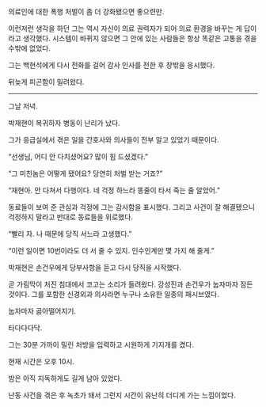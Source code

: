 의료인에 대한 폭행 처벌이 좀 더 강화됐으면 좋으련만.

이런저런 생각을 하던 그는 역시 자신이 의료 권력자가 되어 의료 환경을 바꾸는 게 답이라고 생각했다. 시스템이 바뀌지 않으면 그 안에 있는 사람들은 항상 똑같은 고통을 겪을 수밖에 없었다.

그는 백현석에게 다시 전화를 걸어 감사 인사를 전한 후 창밖을 응시했다.

뒤늦게 피곤함이 밀려왔다.

* * *

그날 저녁.

박재현이 복귀하자 병동이 난리가 났다.

그가 응급실에서 겪은 일을 간호사와 의사들이 전부 알고 있었기 때문이다.

“선생님, 어디 안 다치셨어요? 많이 힘 드셨겠다.”

“그 미친놈은 어떻게 됐어요? 당연히 처벌 받는 거죠?”

“재현아. 안 다쳐서 다행이다. 네 걱정 하느라 똥줄이 타서 죽는 줄 알았어.”

동료들이 보여 준 관심과 걱정에 그는 감사함을 표시했다. 그리고 사건이 잘 해결됐으니 걱정하지 말라고 반대로 동료들을 위로했다.

“빨리 자. 나 때문에 당직 서느라 고생했다.”

“이런 일이면 10번이라도 더 서 줄 수 있지. 인수인계만 몇 가지 해 줄게.”

박재현은 손건우에게 당부사항을 듣고 다시 당직을 시작했다.

곧 가림막이 처진 침대에서 코고는 소리가 들려왔다. 강성진과 손건우가 눕자마자 잠든 것이다. 그를 포함한 신경외과 의사라면 누구나 소유한 일종의 패시브였다.

눕자마자 곯아떨어지기.

타다다다닥.

그는 30분 가까이 밀린 처방을 입력하고 시원하게 기지개를 켰다.

현재 시간은 오후 10시.

밤은 아직 지독하게도 길게 남아 있었다.

난동 사건을 겪은 후 녹초가 돼서 그런지 시간이 유난히 더디게 가는 느낌이었다.